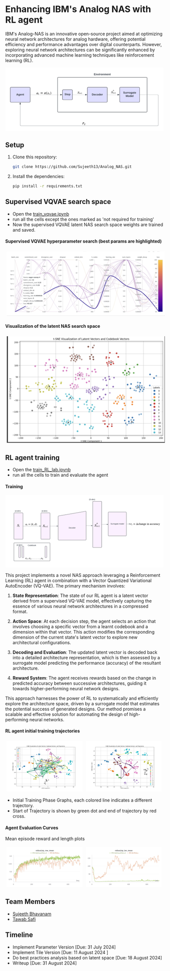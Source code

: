 # Enhancing IBM's Analog NAS with RL agent
IBM's Analog-NAS is an innovative open-source project aimed at optimizing neural network
architectures for analog hardware, offering potential efficiency and performance advantages over
digital counterparts. However, exploring neural network architectures can be significantly
enhanced by incorporating advanced machine learning techniques like reinforcement learning
(RL).

<img src="figures/HPML Project - Problem Statement Graph.png"/>

## Setup

1. Clone this repository:

   ```bash
   git clone https://github.com/Sujeeth13/Analog_NAS.git
   ```

2. Install the dependencies:

   ```bash
   pip install -r requirements.txt
   ```

## Supervised VQVAE search space
- Open the [train_vqvae.ipynb](train_vqvae.ipynb)
- run all the cells except the ones marked as 'not required for training'
- Now the supervised VQVAE latent NAS search space weights are trained and saved.

#### Supervised VQVAE hyperparameter search (best params are highlighted)
<div style="display:flex">
<img src="figures/vqvae_param_search.png" style="width:100%;margin:5px"/>
</div>

#### Visualization of the latent NAS search space
<div style="display:flex">
<img src="figures/latent_space.png" style="width:100%;margin:5px"/>
</div>

## RL agent training
- Open the [train_RL_lab.ipynb](train_RL_lab.ipynb) 
- run all the cells to train and evaluate the agent

#### Training 

<img src="figures/HPML Project - RL agent graph.png"/>

This project implements a novel NAS approach leveraging a Reinforcement Learning (RL) agent in combination with a Vector Quantized Variational AutoEncoder (VQ-VAE). The primary mechanism involves:

1. **State Representation**: The state of our RL agent is a latent vector derived from a supervised VQ-VAE model, effectively capturing the essence of various neural network architectures in a compressed format.

2. **Action Space**: At each decision step, the agent selects an action that involves choosing a specific vector from a learnt codebook and a dimension within that vector. This action modifies the corresponding dimension of the current state's latent vector to explore new architectural configurations.

3. **Decoding and Evaluation**: The updated latent vector is decoded back into a detailed architecture representation, which is then assessed by a surrogate model predicting the performance (accuracy) of the resultant architecture.

4. **Reward System**: The agent receives rewards based on the change in predicted accuracy between successive architectures, guiding it towards higher-performing neural network designs.

This approach harnesses the power of RL to systematically and efficiently explore the architecture space, driven by a surrogate model that estimates the potential success of generated designs. Our method promises a scalable and effective solution for automating the design of high-performing neural networks.

#### RL agent initial training trajectories

<div style="display:flex">
<img src="figures/RL_agent_trajec.jpeg" style="width:48%;margin:5px"/>
<img src="figures/RL_agent_trajec_2.jpeg" style="width:48%;margin:5px"/>
</div>

- Initial Training Phase Graphs, each colored line indicates a different trajectory. 
- Start of Trajectory is shown by green dot and end of trajectory by red cross.

#### Agent Evaluation Curves

Mean episode reward and length plots

<div style="display:flex">
<img src="figures/RL_ep_reward.jpeg" style="width:48%;margin:5px"/>
<img src="figures/RL_ep_len.jpeg" style="width:48%;margin:5px"/>
</div>

## Team Members

- [Sujeeth Bhavanam](https://github.com/Sujeeth13)
- [Tawab Safi](https://github.com/asaficontact)


## Timeline 
- Implement Parameter Version [Due: 31 July 2024]
- Implement Tile Version  [Due: 11 August 2024 ]
- Do best practices analysis based on latent space [Due: 18 August 2024]
- Writeup [Due: 31 August 2024]